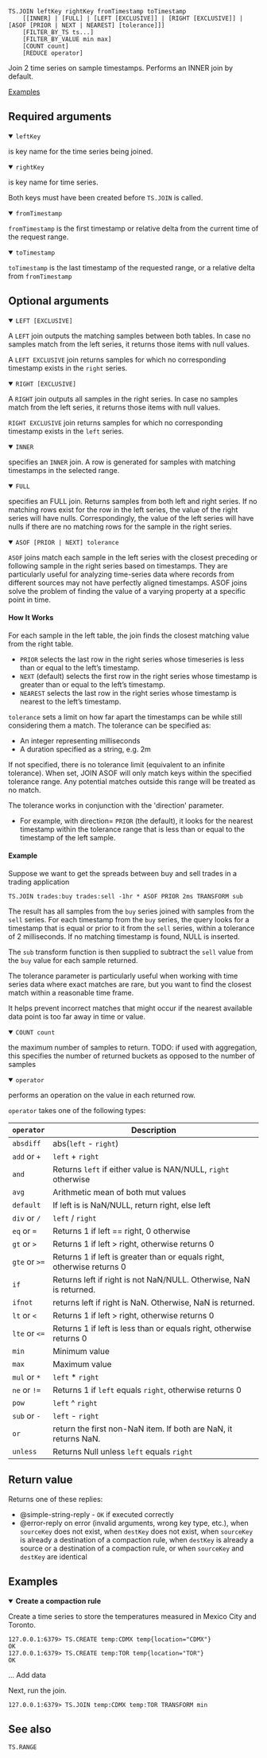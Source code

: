 ```
TS.JOIN leftKey rightKey fromTimestamp toTimestamp
    [[INNER] | [FULL] | [LEFT [EXCLUSIVE]] | [RIGHT [EXCLUSIVE]] | [ASOF [PRIOR | NEXT | NEAREST] [tolerance]]]
    [FILTER_BY_TS ts...]
    [FILTER_BY_VALUE min max]
    [COUNT count]
    [REDUCE operator]
```

Join 2 time series on sample timestamps. Performs an INNER join by default.

[Examples](#examples)

## Required arguments

<details open><summary><code>leftKey</code></summary>

is key name for the time series being joined.
</details>

<details open><summary><code>rightKey</code></summary> 

is key name for time series.
</details>

Both keys must have been created before `TS.JOIN` is called.

<details open><summary><code>fromTimestamp</code></summary>

`fromTimestamp` is the first timestamp or relative delta from the current time of the request range.

</details>

<details open><summary><code>toTimestamp</code></summary>

`toTimestamp` is the last timestamp of the requested range, or a relative delta from `fromTimestamp`
 
</details>



## Optional arguments

<details open><summary><code>LEFT [EXCLUSIVE]</code></summary>

A `LEFT` join outputs the matching samples between both tables. In case no samples match from the left series, it returns 
those items with null values.

A `LEFT EXCLUSIVE` join returns samples for which no corresponding timestamp exists in the `right` series.

</details>

<details open><summary><code>RIGHT [EXCLUSIVE]</code></summary>

A `RIGHT` join outputs all samples in the right series. In case no samples match from the left series, it returns
those items with null values.

`RIGHT EXCLUSIVE` join returns samples for which no corresponding timestamp exists in the `left` series.

</details>

<details open><summary><code>INNER</code></summary>

specifies an `INNER` join. A row is generated for samples with matching timestamps in the selected range.

</details>

<details open><summary><code>FULL</code></summary>

specifies an FULL join. Returns samples from both left and right series. If no matching rows exist for the row in the left 
series, the value of the right series will have nulls. Correspondingly, the value of the left series will have nulls if 
there are no matching rows for the sample in the right series.

</details>

<details open><summary><code>ASOF [PRIOR | NEXT] tolerance</code></summary>

`ASOF` joins match each sample in the left series with the closest preceding or following sample in the right series based on 
timestamps. They are particularly useful for analyzing time-series data where records from different sources may not have 
perfectly aligned timestamps. ASOF joins solve the problem of finding the value of a varying property at a specific point in time.

#### How It Works
For each sample in the left table, the join finds the closest matching value from the right table.
- `PRIOR` selects the last row in the right series whose timeseries is less than or equal to the left’s timestamp.
- `NEXT` (default) selects the first row in the right series whose timestamp is greater than or equal to the left’s timestamp.
- `NEAREST` selects the last row in the right series whose timestamp is nearest to the left’s timestamp.

`tolerance` sets a limit on how far apart the timestamps can be while still considering them a match. 
The tolerance can be specified as:
 - An integer representing milliseconds
 - A duration specified as a string, e.g. 2m

If not specified, there is no tolerance limit (equivalent to an infinite tolerance). When set, JOIN ASOF will only match 
keys within the specified tolerance range. Any potential matches outside this range will be treated as no match.

The tolerance works in conjunction with the 'direction' parameter. 
 - For example, with direction= `PRIOR` (the default), it looks for the nearest timestamp within the tolerance range that is less 
 than or equal to the timestamp of the left sample.


#### Example
Suppose we want to get the spreads between buy and sell trades in a trading application

```
TS.JOIN trades:buy trades:sell -1hr * ASOF PRIOR 2ms TRANSFORM sub
```

The result has all samples from the `buy` series joined with samples from the `sell` series. For each timestamp from the 
`buy` series, the query looks for a timestamp that is equal or prior to it from the `sell` series, within a tolerance of
2 milliseconds. If no matching timestamp is found, NULL is inserted.

The `sub` transform function is then supplied to subtract the `sell` value from the `buy` value for each sample returned.

The tolerance parameter is particularly useful when working with time series data where exact matches are rare, but you 
want to find the closest match within a reasonable time frame. 

It helps prevent incorrect matches that might occur if the nearest available data point is too far away in time or value.

</details>

<details open><summary><code>COUNT count</code></summary>

the maximum number of samples to return. 
TODO: if used with aggregation, this specifies the number of returned buckets as opposed to the number of samples

</details>

<details open><summary><code>operator</code></summary> 

performs an operation on the value in each returned row.

 `operator` takes one of the following types:

  | `operator`    | Description                                                            |
  |---------------|------------------------------------------------------------------------| 
  | `absdiff`     | abs(`left` - `right`)                                                  |
  | `add` or `+`  | `left` + `right`                                                       |
  | `and`         | Returns `left` if either value is NAN/NULL, `right` otherwise          |
  | `avg`         | Arithmetic mean of both mut values                                     |
  | `default`     | If left is is NaN/NULL, return right, else left                        | 
  | `div` or `/`  | `left` / `right`                                                       |
  | `eq` or `=`   | Returns 1 if left == right, 0 otherwise                                |
  | `gt` or `>`   | Returns 1 if left > right, otherwise returns 0                         |
  | `gte` or `>=` | Returns 1 if left is greater than or equals right, otherwise returns 0 |
  | `if`          | Returns left if right is not NaN/NULL. Otherwise, NaN is returned.     |
  | `ifnot`       | returns left if right is NaN. Otherwise, NaN is returned.              |
  | `lt` or `<`   | Returns 1 if left > right, otherwise returns 0                         |
  | `lte` or `<=` | Returns 1 if left is less than or equals right, otherwise returns 0    |
  | `min`         | Minimum value                                                          |
  | `max`         | Maximum value                                                          | 
  | `mul` or `*`  | `left` * `right`                                                       |
  | `ne` or `!=`  | Returns 1 if `left` equals `right`, otherwise returns 0                |
  | `pow`         | `left` ^ `right`                                                       |
  | `sub` or `-`  | `left` - `right`                                                       |
  | `or`          | return the first non-NaN item. If both are NaN, it returns NaN.        |
  | `unless`      | Returns Null unless `left` equals `right`                              |

</details>

## Return value

Returns one of these replies:

- @simple-string-reply - `OK` if executed correctly
- @error-reply on error (invalid arguments, wrong key type, etc.), when `sourceKey` does not exist, when `destKey` does not exist, when `sourceKey` is already a destination of a compaction rule, when `destKey` is already a source or a destination of a compaction rule, or when `sourceKey` and `destKey` are identical

## Examples

<details open>
<summary><b>Create a compaction rule</b></summary>

Create a time series to store the temperatures measured in Mexico City and Toronto.

```
127.0.0.1:6379> TS.CREATE temp:CDMX temp{location="CDMX"}
OK
127.0.0.1:6379> TS.CREATE temp:TOR temp{location="TOR"}
OK
```

... Add data


Next, run the join.

```
127.0.0.1:6379> TS.JOIN temp:CDMX temp:TOR TRANSFORM min 
```

</details>

## See also

`TS.RANGE`
